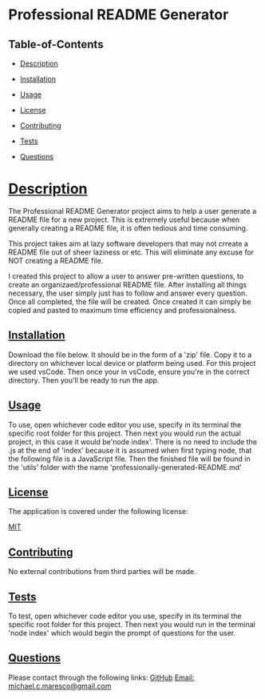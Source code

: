 # Professional README Generator
   
 ## Table-of-Contents
   * [Description](#description)
   * [Installation](#installation)
   * [Usage](#usage)
    
   * [License](#license)
      
   * [Contributing](#contributing)
   * [Tests](#tests)
   * [Questions](#questions)
    
   # [Description](#table-of-contents)
    
   The Professional README Generator project aims to help a user generate a README file for a new project. This is extremely useful because when generally creating a README file, it is often tedious and time consuming. 
    
   This project takes aim at lazy software developers that may not crreate a README file out of sheer laziness or etc. This will eliminate any excuse for NOT creating a README file. 
    
   I created this project to allow a user to answer pre-written questions, to create  an organizaed/professional README file. 
   After installing all things necessary, the user simply just has to follow and answer every question. Once all completed, the file will be created. Once created it can simply be copied and pasted to maximum time efficiency and professionalness. 
    
   ## [Installation](#table-of-contents)
   Download the file below. It should be in the form of a 'zip' file. Copy it to a directory on whichever local device or platform being used. For this project we used vsCode. Then once your in vsCode, ensure you're in the correct directory. Then you'll be ready to run the app. 
    
   ## [Usage](#table-of-contents)
   To use, open whichever code editor you use, specify in its terminal the specific root folder for this project. Then next you would run the actual project, in this case it would be'node index'. There is no need to include the .js at the end of 'index' because it is assumed when first typing node, that the following file is a JavaScript file. Then the finished file will be found in the 'utils' folder with the name 'professionally-generated-README.md'
    
    
   ## [License](#table-of-contents)
   The application is covered under the following license:
    
   [MIT](https://choosealicense.com/licenses/MIT)
      
      
   ## [Contributing](#table-of-contents)
    
   No external contributions from third parties will be made. 
      
   ## [Tests](#table-of-contents)
    
   To test, open whichever code editor you use, specify in its terminal the specific root folder for this project. Then next you would run in the terminal 'node index' which would begin the prompt of questions for the user. 
    
   ## [Questions](#table-of-contents)
   Please contact through the following links:
   [GitHub](https://github.com/michaelcmaresco)
   [Email: michael.c.maresco@gmail.com](mailto:michael.c.maresco@gmail.com)
  

